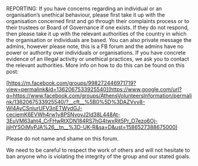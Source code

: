 REPORTING: If you have concerns regarding an individual or an
organisation’s unethical behaviour, please first take it up with the
organisation concerned first and go through their complaints process or
to their trustees or Board of Governance if one exists. If they do not
respond, then please take it up with the relevant authorities of the
country in which the organisation or individuals are based. You can also
private message the admins, however please note, this is a FB forum and
the admins have no power or authority over individuals or organisations.
If you have concrete evidence of an illegal activity or unethical
practices, we ask you to contact the relevant authorities. More info on
how to do this can be found on this post:

[https://m.facebook.com/groups/998272446971719?view=permalink&id=1362067533925540](https://www.google.com/url?q=https://www.facebook.com/groups/AthensVolunteersInformation/permalink/1362067533925540/?__cft__%5B0%5D%3DAZVvv8-Wl4AyCSnlurUFV3nETWydGJ-ceciemK6EVWh4rw1y8PSNvovJ2Id38L448At-3EuVM63aht4_CrFHwRtXDN184RS7hG4twxRjt5Pr_O7ezo6Oj-jjjHYSOiMyPJA%26__tn__%3D-UK-R&sa=D&ust=1586527388675000)

Please do not name and shame on this forum.

We need to be careful to respect the work of others and will not
hesitate to ban anyone who is violating the integrity of the group and
our stated goals.
